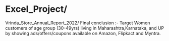 # Excel_Project/
Vrinda_Store_Annual_Report_2022/
Final conclusion :-
Target Women customers of age group (30-49yrs) living in Maharashtra,Karnataka, and UP by showing ads/offers/coupons available on Amazon, Flipkact and Myntra.
